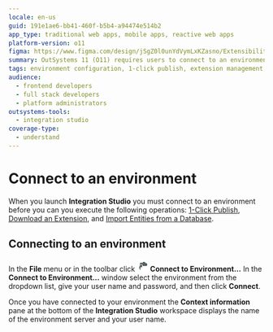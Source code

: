 ```yaml
---
locale: en-us
guid: 191e1ae6-bb41-460f-b5b4-a94474e514b2
app_type: traditional web apps, mobile apps, reactive web apps
platform-version: o11
figma: https://www.figma.com/design/jSgZ0l0unYdVymLxKZasno/Extensibility-and-Integration?node-id=3726-242&t=SuzzAhRaRDk17IMm-1
summary: OutSystems 11 (O11) requires users to connect to an environment in Integration Studio to perform operations like 1-Click Publish and importing entities.
tags: environment configuration, 1-click publish, extension management, entity import from database, outsystems development
audience:
  - frontend developers
  - full stack developers
  - platform administrators
outsystems-tools:
  - integration studio
coverage-type:
  - understand
---
```


# Connect to an environment

When you launch **Integration Studio** you must connect to an environment before you can you execute the following operations: [1-Click Publish](<extension-1-cp.md>), [Download an Extension](<../managing-extensions/extension-download.md>), and [Import Entities from a Database](<../managing-extensions/entity-import-from-database.md>).

## Connecting to an environment

In the **File** menu or in the toolbar click ![Animated GIF showing the Connect to Environment button in Integration Studio](images/connect-server.png "Connect to Environment button") **Connect to Environment...** In the **Connect to Environment...** window select the environment from the dropdown list, give your user name and password, and then click **Connect**.

Once you have connected to your environment the **Context information** pane at the bottom of the **Integration Studio** workspace displays the name of the environment server and your user name.
